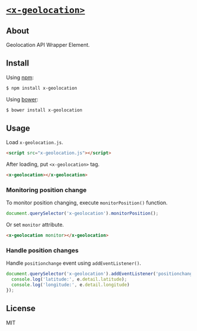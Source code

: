 # [`<x-geolocation>`](http://1000ch.github.io/x-geolocation)

## About

Geolocation API Wrapper Element.

## Install

Using [npm](https://www.npmjs.org/package/x-geolocation):

```sh
$ npm install x-geolocation
```

Using [bower](http://bower.io/search/?q=x-geolocation):

```sh
$ bower install x-geolocation
```

## Usage

Load `x-geolocation.js`.

```html
<script src="x-geolocation.js"></script>
```

After loading, put `<x-geolocation>` tag.

```html
<x-geolocation></x-geolocation>
```

### Monitoring position change

To monitor position changing, execute `monitorPosition()` function.

```js
document.querySelector('x-geolocation').monitorPosition();
```

Or set `monitor` attribute.

```html
<x-geolocation monitor></x-geolocation>
```

### Handle position changes

Handle `positionchange` event using `addEventListener()`.

```js
document.querySelector('x-geolocation').addEventListener('positionchange', function (e) {
  console.log('latitude:', e.detail.latitude);
  console.log('longitude:', e.detail.longitude)
});
```

## License

MIT